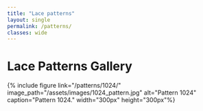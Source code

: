 ```yaml
---
title: "Lace patterns"
layout: single
permalink: /patterns/
classes: wide
---
```


# Lace Patterns Gallery

{% include figure link="/patterns/1024/" image_path="/assets/images/1024_pattern.jpg" alt="Pattern 1024" caption="Pattern 1024." width="300px" height="300px"%}